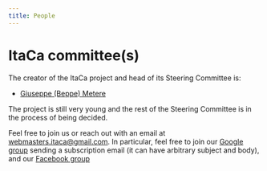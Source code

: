 ```yaml
---
title: People
---
```

# ItaCa committee(s)

The creator of the ItaCa project and head of its Steering Committee is:

- [Giuseppe (Beppe) Metere](http://math.unipa.it/metere)

The project is still very young and the rest of the Steering Committee is in the process of being decided.

<!-- Members of the **ItaCa Steering Committee** currently include:

- Yet to come. -->


Feel free to join us or reach out with an email at [webmasters.itaca@gmail.com](mailto:webmasters.itaca@gmail.com). In particular, feel free to join our [Google group](mailto:progettoitaca+subscribe@googlegroups.com) sending a subscription email (it can have arbitrary subject and body), and our [Facebook group](https://www.facebook.com/groups/507590330041282/)

<!--# Friends of ItaCa

...
-->
